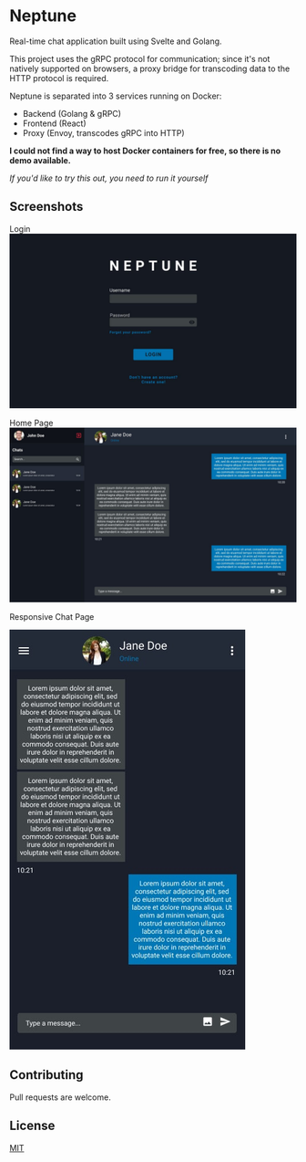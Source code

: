 # Neptune

Real-time chat application built using Svelte and Golang.

This project uses the gRPC protocol for communication; since
it's not natively supported on browsers, a proxy bridge
for transcoding data to the HTTP protocol is required.

Neptune is separated into 3 services running on Docker:

- Backend (Golang & gRPC)
- Frontend (React)
- Proxy (Envoy, transcodes gRPC into HTTP)

**I could not find a way to host Docker containers for free, so there is no demo available.**

_If you'd like to try this out, you need to run it yourself_

## Screenshots

Login
![Login Page](https://raw.githubusercontent.com/ealpizr/neptune/main/images/Login.jpg)

Home Page
![Home Page](https://raw.githubusercontent.com/ealpizr/neptune/main/images/Home.jpg)

Responsive Chat Page

![Responsive Chat Page](https://raw.githubusercontent.com/ealpizr/neptune/main/images/Responsive.jpg)

## Contributing

Pull requests are welcome.

## License

[MIT](https://opensource.org/licenses/MIT)
